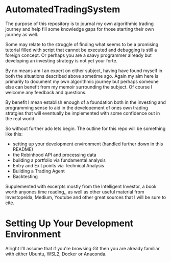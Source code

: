 # AutomatedTradingSystem

The purpose of this repository is to journal 
 my own algorithmic trading journey and 
help fill some knowledge gaps for those 
starting their own journey as well. 

Some may relate to the struggle of 
finding what seems to be a promising
tutorial filled with script that 
cannot be executed and debugging is still
a foreign concept. Or perhaps you are 
a saavy programmer already but developing
an investing strategy is not
yet your forte. 

By no means am I an expert on either subject, having 
have found myself in both the situations described above
sometime ago. Again my aim here is primarily to document my own 
algorithmic journey but perhaps someone else can benefit from my memoir 
surrounding the subject. Of course I welcome any feedback and questions. 

By benefit I mean establish enough of a 
foundation both in the investing and programming sense 
to aid in the developement of ones own trading stratgies that will 
eventually be implemented with some confidence out in the
real world. 

So without further ado lets begin.
The outline for this repo will be something like this: 
- setting up your development environment (handled further down in this README)
- the Robinhood API and processing data
- building a portfolio via fundamental analysis
- Entry and Exit points via Technical Analysis
- Building a Trading Agent
- Backtesting
  
Supplemented with excerpts mostly from the Intelligent Investor, a book worth anyones time reading,, as well as other useful material from 
Investopeida, Medium, Youtube and other great sources that I will be sure to cite. 

# Setting Up Your Development Environment
Alright I'll assume that if you're browsing Git then you are already familiar with either Ubuntu, WSL2, Docker or Anaconda. 




